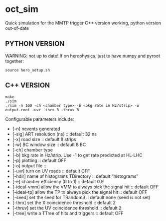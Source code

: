 # oct_sim
Quick simulation for the MMTP trigger
C++ version working, python version out-of-date

## PYTHON VERSION
WARNING: not up to date! If on herophysics, just to have numpy and pyroot together:
```{r, engine='bash', count_lines}
source hero_setup.sh
```
## C++ VERSION

```{r, engine='bash', count_lines}
make
./sim 
./sim -n 100 -ch <chamber type> -b <bkg rate in Hz/strip> -o output.root -uvr -thrx 3 -thruv 3
```
Configurable parameters include:
* [-n] nevents generated 
* [-sig] ART resolution (ns) :: default 32 ns
* [-x] road size :: default 8 strips
* [-w] BC window size :: default 8 BC
* [-ch] chamber type
* [-b] bkg rate in Hz/strip. Use -1 to get rate predicted at HL-LHC
* [-p] plotting :: default OFF
* [-o] output file :: 
* [-uvr] turn on UV roads :: default OFF
* [-hdir] name of histograms TDirectory :: default "histograms"
* [-e] chamber efficiency (0 to 1) :: default 0.9
* [-ideal-vmm] allow the VMM to always pick the signal hit :: default OFF
* [-ideal-tp] allow the TP to always pick the signal hit :: default OFF
* [-seed] set the seed for TRandom3 :: default none (seed is not set)
* [-thrx] set the X coincidence threshold :: default 2
* [-thruv] set the UV coincidence threshold :: default 2
* [-tree] write a TTree of hits and triggers :: default OFF
